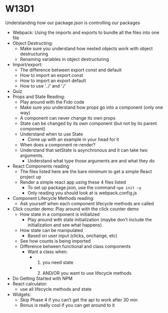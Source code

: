 # W13D1

Understanding how our package.json is controlling our packages
- Webpack: Using the imports and exports to bundle all the files into one file
- Object Destructing:
    - Make sure you understand how nested objects work with object destructuring
    - Renaming variables in object destructuring
- Import/export:
    - The difference between export const and default
    - How to import an export const
    - How to import an export default
    - How to use ‘../’ and ‘./’
- Quiz
- Props and State Reading:
    - Play around with the Fido code
    - Make sure you understand how props go into a component (only one way)
    - A component can never change its own props
    - State can be changed by its own component (but not by its parent component)
    - Understand when to use State
        - Come up with an example in your head for it
    - When does a component re-render?
    - Understand that setState is asynchronous and it can take two arguments.
        - Understand what type those arguments are and what they do
- React Components reading
    - The files listed here are the bare minimum to get a simple React project up
    - Render a simple react app using these 4 files listed
        - To set up package.json, use the command `npm init —y`
        - Only reading you should look at is webpack.config.js
- Component Lifecycle Methods reading:
    - Ask yourself when each component lifecycle methods are called
- Click counter demo: Play around with the click counter demo
    - How state in a component is initialized
        - Play around with state initialization (maybe don’t include the initialization and see what happens)
    - How state can be manipulated
        - Based on user input (clicks, onchange, etc)
    - See how counts is being imported
    - Difference between functional and class components
        - Want a class when:
            - 1) you need state
            - 2) AND/OR you want to use lifecycle methods
- Do Getting Started with NPM
- React calculator:
    - use all lifecycle methods and state
- Widgets:
    - Skip Phase 4 if you can’t get the api to work after 30 min
    - Bonus is really cool if you can get around to it
